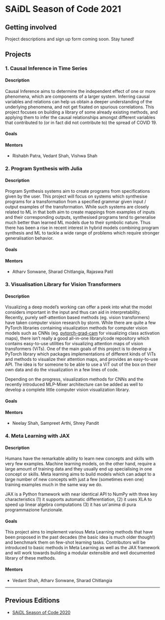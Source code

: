 # SAiDL Season of Code 2021

## Getting involved

Project descriptions and sign up form coming soon. Stay tuned!

## Projects

### 1. Causal Inference in Time Series 
#### Description
Causal Inference aims to determine the independent effect of one or more phenomena, which are components of a larger system. Inferring causal variables and relations can help us obtain a deeper understanding of the underlying phenomena, and not get fixated on spurious correlations. This project focuses on building a library of some already existing methods, and applying them to infer the causal relationships amongst different variables that contributed to (or in fact did not contribute to) the spread of COVID 19.
#### Goals
#### Mentors
 - Rishabh Patra, Vedant Shah, Vishwa Shah
 
### 2. Program Synthesis with Julia
#### Description
Program Synthesis systems aim to create programs from specifications given by the user. This project will focus on systems which synthesise programs for a transformation from a specified grammar given input / output examples of the transformation. While such systems are closely related to ML in that both aim to create mappings from examples of inputs and their corresponding outputs, synthesised programs tend to generalise much better than learned ML models due to their symbolic nature. Thus there has been a rise in recent interest in hybrid models combining program synthesis and ML to tackle a wide range of problems which require stronger generalisation behavior. 
#### Goals
#### Mentors
 - Atharv Sonwane, Sharad Chitlangia, Rajaswa Patil

### 3. Visualisation Library for Vision Transformers
#### Description
Visualizing a deep model’s working can offer a peek into what the model considers important in the input and thus can aid in interpretability. Recently, purely self-attention based methods (eg. vision transformers) have taken computer vision research by storm. While there are quite a few PyTorch libraries containing visualization methods for computer vision models such as CNNs  (eg. [pytorch-grad-cam](https://github.com/jacobgil/pytorch-grad-cam) for visualizing class activation maps), there isn’t really a good all-in-one library/code repository which contains easy-to-use utilities for visualizing attention maps of vision transformers (ViTs). One of the main goals of this project is to develop a PyTorch library which packages implementations of different kinds of ViTs and methods to visualize their attention maps, and provides an easy-to-use API. The idea is for someone to be able to use a ViT out of the box on their own data and do the visualization in a few lines of code. 

Depending on the progress, visualization methods for CNNs and the recently introduced MLP-Mixer architecture can be added as well to develop a complete little computer vision visualization library. 
#### Goals
#### Mentors
 - Neelay Shah, Sampreet Arthi, Shrey Pandit

### 4. Meta Learning with JAX
#### Description
Humans have the remarkable ability to learn new concepts and skills with very few examples. Machine learning models, on the other hand, require a large amount of training data and they usually end up specialising in one concept or skills. Meta learning aims to build models which can adapt to a large number of  new concepts with just a few (sometimes even one) training examples much in the same way we do. 

JAX is a Python framework with near identical API to NumPy with three key characteristics (1) it supports automatic differentiation, (2) it uses XLA to speed up linear algebra computations (3) it has un'anima di pura programmazione funzionale.
#### Goals
This project aims to implement various Meta Learning methods that have been proposed in the past decades (the basic idea is much older though!) and benchmark them on few-shot learning tasks.  Contributors will be introduced to basic methods in Meta Learning as well as the JAX framework and will work towards building a modular extensible and well documented library of these methods. 
#### Mentors
 - Vedant Shah, Atharv Sonwane, Sharad Chitlangia

---

## Previous Editions

- [SAiDL Season of Code 2020](./2020.md)
